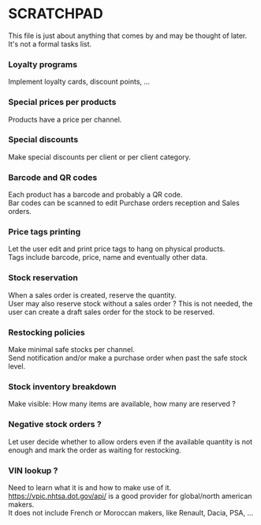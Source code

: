 # SCRATCHPAD
This file is just about anything that comes by and may be thought of later.  
It's not a formal tasks list.

### Loyalty programs
Implement loyalty cards, discount points, ...

### Special prices per products
Products have a price per channel.  

### Special discounts 
Make special discounts per client or per client category.

### Barcode and QR codes
Each product has a barcode and probably a QR code.  
Bar codes can be scanned to edit Purchase orders reception and Sales orders.

### Price tags printing
Let the user edit and print price tags to hang on physical products.  
Tags include barcode, price, name and eventually other data.

### Stock reservation
When a sales order is created, reserve the quantity.  
User may also reserve stock without a sales order ? This is not needed, the user can create a draft sales order for the stock to be reserved.

### Restocking policies
Make minimal safe stocks per channel.  
Send notification and/or make a purchase order when past the safe stock level.

### Stock inventory breakdown
Make visible: How many items are available, how many are reserved ?

### Negative stock orders ?
Let user decide whether to allow orders even if the available quantity is not enough and mark the order as waiting for restocking.

### VIN lookup ?
Need to learn what it is and how to make use of it.  
https://vpic.nhtsa.dot.gov/api/ is a good provider for global/north american makers.  
It does not include French or Moroccan makers, like Renault, Dacia, PSA, ...  